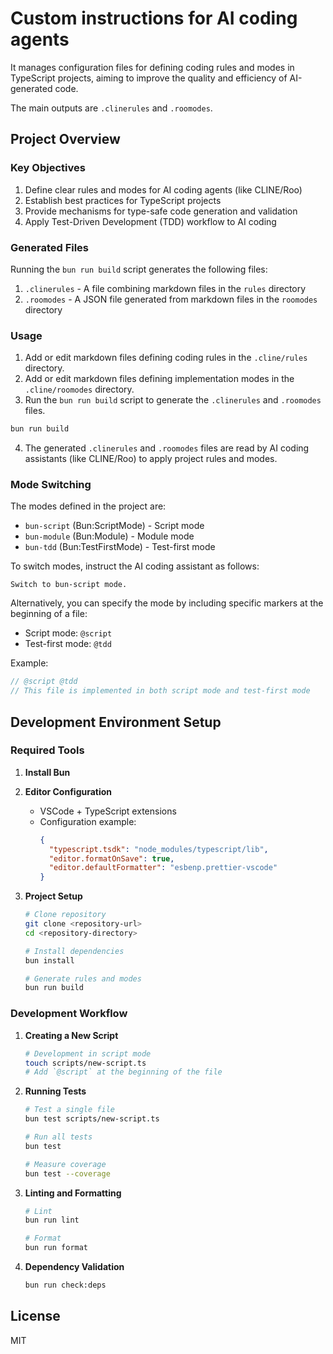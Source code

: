 # Custom instructions for AI coding agents

It manages configuration files for defining coding rules and modes in TypeScript projects, aiming to improve the quality and efficiency of AI-generated code.

The main outputs are `.clinerules` and `.roomodes`.

## Project Overview

### Key Objectives

1. Define clear rules and modes for AI coding agents (like CLINE/Roo)
2. Establish best practices for TypeScript projects
3. Provide mechanisms for type-safe code generation and validation
4. Apply Test-Driven Development (TDD) workflow to AI coding


### Generated Files

Running the `bun run build` script generates the following files:

1. `.clinerules` - A file combining markdown files in the `rules` directory
2. `.roomodes` - A JSON file generated from markdown files in the `roomodes` directory

### Usage

1. Add or edit markdown files defining coding rules in the `.cline/rules` directory.
2. Add or edit markdown files defining implementation modes in the `.cline/roomodes` directory.
3. Run the `bun run build` script to generate the `.clinerules` and `.roomodes` files.

```bash
bun run build
```

4. The generated `.clinerules` and `.roomodes` files are read by AI coding assistants (like CLINE/Roo) to apply project rules and modes.

### Mode Switching

The modes defined in the project are:

- `bun-script` (Bun:ScriptMode) - Script mode
- `bun-module` (Bun:Module) - Module mode
- `bun-tdd` (Bun:TestFirstMode) - Test-first mode

To switch modes, instruct the AI coding assistant as follows:

```
Switch to bun-script mode.
```

Alternatively, you can specify the mode by including specific markers at the beginning of a file:

- Script mode: `@script`
- Test-first mode: `@tdd`

Example:

```ts
// @script @tdd
// This file is implemented in both script mode and test-first mode
```

## Development Environment Setup

### Required Tools

1. **Install Bun**

2. **Editor Configuration**
   - VSCode + TypeScript extensions
   - Configuration example:
     ```json
     {
       "typescript.tsdk": "node_modules/typescript/lib",
       "editor.formatOnSave": true,
       "editor.defaultFormatter": "esbenp.prettier-vscode"
     }
     ```

3. **Project Setup**
   ```bash
   # Clone repository
   git clone <repository-url>
   cd <repository-directory>
   
   # Install dependencies
   bun install
   
   # Generate rules and modes
   bun run build
   ```

### Development Workflow

1. **Creating a New Script**
   ```bash
   # Development in script mode
   touch scripts/new-script.ts
   # Add `@script` at the beginning of the file
   ```

2. **Running Tests**
   ```bash
   # Test a single file
   bun test scripts/new-script.ts
   
   # Run all tests
   bun test
   
   # Measure coverage
   bun test --coverage
   ```

3. **Linting and Formatting**
   ```bash
   # Lint
   bun run lint
   
   # Format
   bun run format
   ```

4. **Dependency Validation**
   ```bash
   bun run check:deps
   ```

## License

MIT
